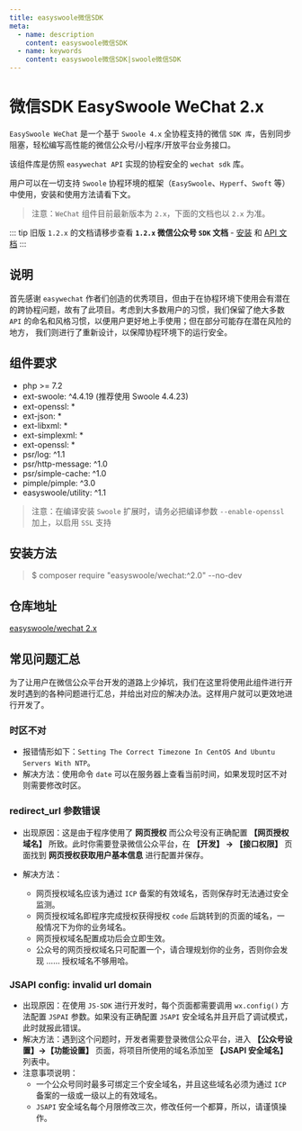 ```yaml
---
title: easyswoole微信SDK
meta:
  - name: description
    content: easyswoole微信SDK
  - name: keywords
    content: easyswoole微信SDK|swoole微信SDK
---
```



# 微信SDK EasySwoole WeChat 2.x

`EasySwoole WeChat` 是一个基于 `Swoole 4.x` 全协程支持的微信 `SDK 库`，告别同步阻塞，轻松编写高性能的微信公众号/小程序/开放平台业务接口。

该组件库是仿照 `easywechat API` 实现的协程安全的 `wechat sdk` 库。

用户可以在一切支持 `Swoole` 协程环境的框架（`EasySwoole`、`Hyperf`、`Swoft` 等）中使用，安装和使用方法请看下文。

> 注意：`WeChat` 组件目前最新版本为 `2.x`，下面的文档也以 `2.x` 为准。

::: tip
  旧版 `1.2.x` 的文档请移步查看 **`1.2.x` 微信公众号 `SDK` 文档** - [安装](/Components/WeChat/install.md) 和 [API 文档](/Components/WeChat/officialAccount.md)
:::


## 说明

首先感谢 `easywechat` 作者们创造的优秀项目，但由于在协程环境下使用会有潜在的跨协程问题，故有了此项目。考虑到大多数用户的习惯，我们保留了绝大多数 `API` 的命名和风格习惯，以便用户更好地上手使用；但在部分可能存在潜在风险的地方， 我们则进行了重新设计，以保障协程环境下的运行安全。

## 组件要求

- php >= 7.2
- ext-swoole: ^4.4.19 (推荐使用 Swoole 4.4.23)
- ext-openssl: *
- ext-json: *
- ext-libxml: *
- ext-simplexml: *
- ext-openssl: *
- psr/log: ^1.1
- psr/http-message: ^1.0
- psr/simple-cache: ^1.0
- pimple/pimple: ^3.0
- easyswoole/utility: ^1.1

> 注意：在编译安装 `Swoole` 扩展时，请务必把编译参数 `--enable-openssl` 加上，以启用 `SSL` 支持

## 安装方法

> $ composer require "easyswoole/wechat:^2.0" --no-dev

## 仓库地址

[easyswoole/wechat 2.x](https://github.com/easy-swoole/wechat)

## 常见问题汇总

为了让用户在微信公众平台开发的道路上少掉坑，我们在这里将使用此组件进行开发时遇到的各种问题进行汇总，并给出对应的解决办法。这样用户就可以更效地进行开发了。

### 时区不对

- 报错情形如下：`Setting The Correct Timezone In CentOS And Ubuntu Servers With NTP`。
- 解决方法：使用命令 `date` 可以在服务器上查看当前时间，如果发现时区不对则需要修改时区。


### redirect_url 参数错误

- 出现原因：这是由于程序使用了 **网页授权** 而公众号没有正确配置 **【网页授权域名】** 所致。此时你需要登录微信公众平台，在 **【开发】 -> 【接口权限】** 页面找到 **网页授权获取用户基本信息** 进行配置并保存。

- 解决方法：
  - 网页授权域名应该为通过 `ICP` 备案的有效域名，否则保存时无法通过安全监测。
  - 网页授权域名即程序完成授权获得授权 `code` 后跳转到的页面的域名，一般情况下为你的业务域名。
  - 网页授权域名配置成功后会立即生效。
  - 公众号的网页授权域名只可配置一个，请合理规划你的业务，否则你会发现 …… 授权域名不够用哈。

### JSAPI config: invalid url domain

- 出现原因：在使用 `JS-SDK` 进行开发时，每个页面都需要调用 `wx.config()` 方法配置 `JSPAI` 参数。如果没有正确配置 `JSAPI` 安全域名并且开启了调试模式，此时就报此错误。
- 解决方法：遇到这个问题时，开发者需要登录微信公众平台，进入 **【公众号设置】->【功能设置】** 页面，将项目所使用的域名添加至 **【JSAPI 安全域名】** 列表中。
- 注意事项说明：
  - 一个公众号同时最多可绑定三个安全域名，并且这些域名必须为通过 `ICP` 备案的一级或一级以上的有效域名。
  - `JSAPI` 安全域名每个月限修改三次，修改任何一个都算，所以，请谨慎操作。